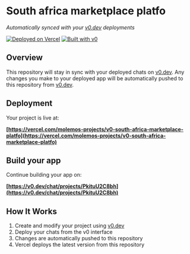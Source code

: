 # South africa marketplace platfo

*Automatically synced with your [v0.dev](https://v0.dev) deployments*

[![Deployed on Vercel](https://img.shields.io/badge/Deployed%20on-Vercel-black?style=for-the-badge&logo=vercel)](https://vercel.com/molemos-projects/v0-south-africa-marketplace-platfo)
[![Built with v0](https://img.shields.io/badge/Built%20with-v0.dev-black?style=for-the-badge)](https://v0.dev/chat/projects/PkituU2C8bh)

## Overview

This repository will stay in sync with your deployed chats on [v0.dev](https://v0.dev).
Any changes you make to your deployed app will be automatically pushed to this repository from [v0.dev](https://v0.dev).

## Deployment

Your project is live at:

**[https://vercel.com/molemos-projects/v0-south-africa-marketplace-platfo](https://vercel.com/molemos-projects/v0-south-africa-marketplace-platfo)**

## Build your app

Continue building your app on:

**[https://v0.dev/chat/projects/PkituU2C8bh](https://v0.dev/chat/projects/PkituU2C8bh)**

## How It Works

1. Create and modify your project using [v0.dev](https://v0.dev)
2. Deploy your chats from the v0 interface
3. Changes are automatically pushed to this repository
4. Vercel deploys the latest version from this repository